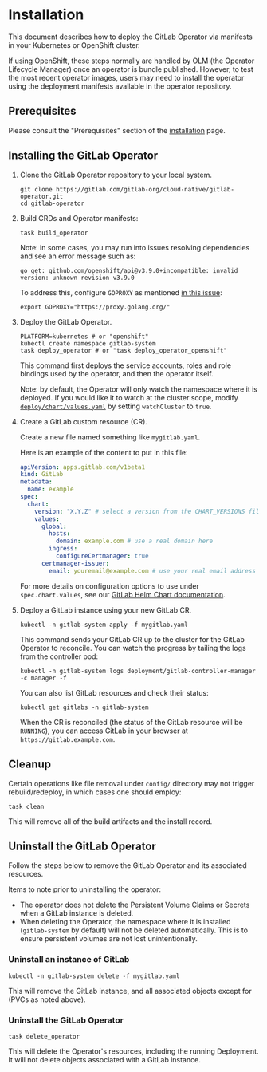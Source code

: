 # Installation

This document describes how to deploy the GitLab Operator via manifests in your Kubernetes or OpenShift cluster.

If using OpenShift, these steps normally are handled by OLM (the Operator Lifecycle Manager) once an operator is bundle published. However, to test the most recent operator images, users may need to install the operator using the deployment manifests available in the operator repository.

## Prerequisites

Please consult the "Prerequisites" section of the [installation](../installation.md#prerequisites) page.

## Installing the GitLab Operator

1. Clone the GitLab Operator repository to your local system.

   ```shell
   git clone https://gitlab.com/gitlab-org/cloud-native/gitlab-operator.git
   cd gitlab-operator
   ```

1. Build CRDs and Operator manifests:

   ```shell
   task build_operator
   ```

   Note: in some cases, you may run into issues resolving dependencies and see an error message such as:

   ```shell
   go get: github.com/openshift/api@v3.9.0+incompatible: invalid version: unknown revision v3.9.0
   ```

   To address this, configure `GOPROXY` as mentioned [in this issue](https://github.com/openshift/api/issues/456#issuecomment-576842590):

   ```shell
   export GOPROXY="https://proxy.golang.org/"
   ```

1. Deploy the GitLab Operator.

   ```shell
   PLATFORM=kubernetes # or "openshift"
   kubectl create namespace gitlab-system
   task deploy_operator # or "task deploy_operator_openshift"
   ```

   This command first deploys the service accounts, roles and role bindings used by the operator, and then the operator itself.

   Note: by default, the Operator will only watch the namespace where it is deployed. If you would like it to watch at the cluster scope,
   modify [`deploy/chart/values.yaml`](https://gitlab.com/gitlab-org/cloud-native/gitlab-operator/-/blob/master/deploy/chart/values.yaml) by setting `watchCluster` to `true`.

1. Create a GitLab custom resource (CR).

   Create a new file named something like `mygitlab.yaml`.

   Here is an example of the content to put in this file:

   ```yaml
   apiVersion: apps.gitlab.com/v1beta1
   kind: GitLab
   metadata:
     name: example
   spec:
     chart:
       version: "X.Y.Z" # select a version from the CHART_VERSIONS file in the root of this project
       values:
         global:
           hosts:
             domain: example.com # use a real domain here
           ingress:
             configureCertmanager: true
         certmanager-issuer:
           email: youremail@example.com # use your real email address here
   ```

   For more details on configuration options to use under `spec.chart.values`, see our [GitLab Helm Chart documentation](https://docs.gitlab.com/charts/).

1. Deploy a GitLab instance using your new GitLab CR.

   ```shell
   kubectl -n gitlab-system apply -f mygitlab.yaml
   ```

   This command sends your GitLab CR up to the cluster for the GitLab Operator to reconcile. You can watch the progress by tailing the logs from the controller pod:

   ```shell
   kubectl -n gitlab-system logs deployment/gitlab-controller-manager -c manager -f
   ```

   You can also list GitLab resources and check their status:

   ```shell
   kubectl get gitlabs -n gitlab-system
   ```

   When the CR is reconciled (the status of the GitLab resource will be `RUNNING`), you can access GitLab in your browser at `https://gitlab.example.com`.

## Cleanup

Certain operations like file removal under `config/` directory may not trigger rebuild/redeploy, in which cases one should employ:

```shell
task clean
```

This will remove all of the build artifacts and the install record.

## Uninstall the GitLab Operator

Follow the steps below to remove the GitLab Operator and its associated resources.

Items to note prior to uninstalling the operator:

- The operator does not delete the Persistent Volume Claims or Secrets when a GitLab instance is deleted.
- When deleting the Operator, the namespace where it is installed (`gitlab-system` by default) will not be deleted automatically. This is to ensure persistent volumes are not lost unintentionally.

### Uninstall an instance of GitLab

```shell
kubectl -n gitlab-system delete -f mygitlab.yaml
```

This will remove the GitLab instance, and all associated objects except for (PVCs as noted above).

### Uninstall the GitLab Operator

```shell
task delete_operator
```

This will delete the Operator's resources, including the running Deployment. It will not delete objects associated with a GitLab instance.
